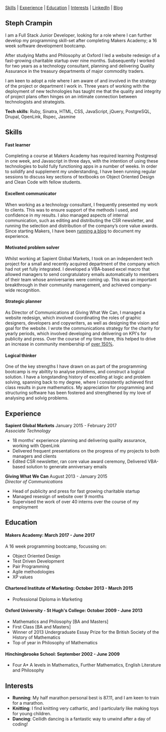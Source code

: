 [Skills](#skills) | [Experience](#experience) | [Education](#education) | [Interests](#interests) | [LinkedIn](http://www.linkedin.com/in/stephanie-crampin/) | [Blog](https://www.steph-island.co.uk/)

## Steph Crampin

I am a Full Stack Junior Developer, looking for a role where I can further develop my programming skill-set after completing Makers Academy; a 16 week software development bootcamp.

After studying Maths and Philosophy at Oxford I led a website redesign of a fast-growing charitable startup over nine months. Subsequently I worked for two years as a technology consultant, planning and delivering Quality Assurance in the treasury departments of major commodity traders.

I am keen to adopt a role where I am aware of and involved in the strategy of the project or department I work in. Three years of working with the deployment of new technologies has taught me that the quality and integrity of project plans often hinges on an intimate connection between technologists and strategists. 

**Tech skills**: Ruby, Sinatra, HTML, CSS, JavaScript, jQuery, PostgreSQL, Drupal, OpenLink, Rspec, Jasmine

## Skills

#### Fast learner

Completing a course at Makers Academy has required learning Postgresql in one week, and Javascript in three days, with the intention of using these technologies to build fully functioning apps in a number of weeks. In order to solidify and supplement my understanding, I have been running regular sessions to discuss key sections of textbooks on Object Oriented Design and Clean Code with fellow students.

#### Excellent communicator

When working as a technology consultant, I frequently presented my work to clients. This was to ensure support of the methods I used, and confidence in my results. I also managed aspects of internal communication, such as editing and distributing the CSR newsletter, and running the selection and distribution of the company’s core value awards. Since starting Makers, I have been [running a blog](https://www.steph-island.co.uk/) to document my experience.

#### Motivated problem solver

Whilst working at Sapient Global Markets, I took on an independent tech project for a small and recently acquired department of the company which had not yet fully integrated. I developed a VBA-based excel macro that allowed managers to send congratulatory emails automatically to members of their team whose anniversaries were coming up. This was an important breakthrough in their community management, and achieved company-wide recognition.

#### Strategic planner

As Director of Communications at Giving What We Can, I managed a website redesign, which involved coordinating the roles of graphic designers, developers and copywriters, as well as designing the vision and goal for the website. I wrote the communications strategy for the charity for yearly periods, which involved developing and delivering on KPI's for publicity and press. Over the course of my time there, this helped to drive an increase in community membership of [over 150%](http://www.givingwhatwecan.org/dashboard).

#### Logical thinker

One of the key strengths I have drawn on as part of the programming bootcamp is my abiltity to analyse problems, and construct a logical solution. I have a longstanding history of excelling at logic and problem solving, spanning back to my degree, where I consistently achieved first class results in pure mathematics. My appreciation for programming and structuring software has been fostered and strengthened by my love of analysing and solvig problems.

## Experience

**Sapient Global Markets** January 2015 - February 2017    
*Associate Technology* 
- 18 months' experience planning and delivering quality assurance, working with OpenLink
- Delivered frequent presentations on the progress of my projects to both managers and clients
- Edited CSR newsletter, ran core value award ceremony, Delivered VBA-based solution to generate anniversary emails

**Giving What We Can** August 2013 - January 2015   
*Director of Communications*
- Head of publicity and press for fast growing charitable startup
- Managed resesign of website over 9 months
- Supervised the work of over 40 interns over the course of my employment

## Education

#### Makers Academy: March 2017 - June 2017

A 16 week programming bootcamp, focussing on:

- Object Oriented Design
- Test Driven Development
- Pair Programming
- Agile methodologies
- XP values


#### Chartered Institute of Marketing: October 2013 - March 2015

- Professional Diploma in Marketing

#### Oxford University - St Hugh's College: October 2009 - June 2013

- Mathematics and Philosophy [BA and Masters]
- First Class [BA and Masters]
- Winner of 2013 Undergraduate Essay Prize for the British Society of the History of Mathematics
- Top of year in Philosophy of Mathematics

#### Hinchingbrooke School: September 2002 - June 2009

- Four A* A levels in Mathematics, Further Mathematics, English Literature and Philosophy

## Interests

- **Running**: My half marathon personal best is 87.11, and I am keen to train for a marathon.
- **Knitting**: I find knitting very cathartic, and I particularly like making toys for young children.
- **Dancing**: Ceilidh dancing is a fantastic way to unwind after a day of coding!
